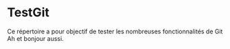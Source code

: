 # TestGit
Ce répertoire a pour objectif de tester les nombreuses fonctionnalités de Git
Ah et bonjour aussi.
